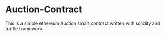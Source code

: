 # Auction-Contract
This is a simple ethereum auction smart contract written with solidity and truffle framework
